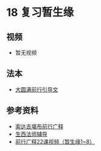# 18 复习暂生缘 

## 视频

- 暂无视频

## 法本
- [大圆满前行引导文](/books/dymqx#p117)

## 参考资料

- [索达吉堪布前行广释](/refs/qxgs/qxgs-03xm#一暂生缘八无暇)
- [生西法师辅导](/refs/qxgs/fudao/qxgsfd-03xm#p1290)
- [前行广释22课视频（暂生缘1~8）](/playlist?urls=https://box.hdcxb.net/d/慧灯禅修/007-大圆满前行广释/007-前行广释视频/《大圆满前行》讲解第22课.mp4^0,01:05:29.48@《前行广释》22课（暂生缘1~8完整版）)